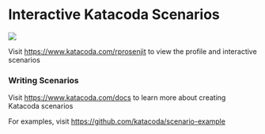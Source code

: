 # Interactive Katacoda Scenarios

[![](http://shields.katacoda.com/katacoda/rprosenjit/count.svg)](https://www.katacoda.com/rprosenjit "Get your profile on Katacoda.com")

Visit https://www.katacoda.com/rprosenjit to view the profile and interactive scenarios

### Writing Scenarios
Visit https://www.katacoda.com/docs to learn more about creating Katacoda scenarios

For examples, visit https://github.com/katacoda/scenario-example
